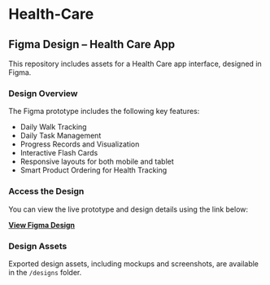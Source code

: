 # Health-Care
## Figma Design – Health Care App

This repository includes assets for a Health Care app interface, designed in Figma.

### Design Overview

The Figma prototype includes the following key features:
- Daily Walk Tracking  
- Daily Task Management  
- Progress Records and Visualization  
- Interactive Flash Cards  
- Responsive layouts for both mobile and tablet  
- Smart Product Ordering for Health Tracking  

### Access the Design

You can view the live prototype and design details using the link below:

**[View Figma Design]([https://www.figma.com/file/YOUR-FIGMA-LINK-HERE](https://www.figma.com/design/AvNCPx50j1MFn653fRayyj/Health_Care?node-id=71-582&t=AcsmqVqrwqDIRcVe-0))**



### Design Assets

Exported design assets, including mockups and screenshots, are available in the `/designs` folder.

